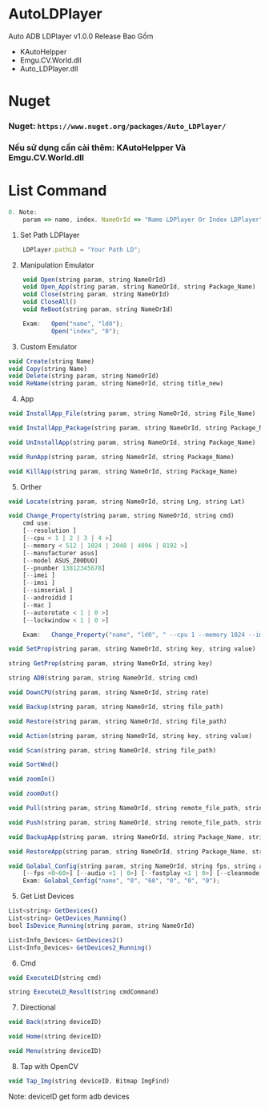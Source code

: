 # AutoLDPlayer
Auto ADB LDPlayer v1.0.0
Release Bao Gồm
- KAutoHelpper
- Emgu.CV.World.dll
- Auto_LDPlayer.dll

# Nuget
### Nuget: `https://www.nuget.org/packages/Auto_LDPlayer/`
### Nếu sử dụng cần cài thêm: KAutoHelpper Và Emgu.CV.World.dll

# List Command
```js
0. Note:
    param => name, index. NameOrId => "Name LDPlayer Or Index LDPlayer"
```

1. Set Path LDPlayer
```js
    LDPlayer.pathLD = "Your Path LD";
```

2. Manipulation Emulator
```js
    void Open(string param, string NameOrId)
    void Open_App(string param, string NameOrId, string Package_Name)
    void Close(string param, string NameOrId)
    void CloseAll()
    void ReBoot(string param, string NameOrId)
```
```js
    Exam:   Open("name", "ld0");
            Open("index", "0");
```
3. Custom Emulator
```js
void Create(string Name)
void Copy(string Name)
void Delete(string param, string NameOrId)
void ReName(string param, string NameOrId, string title_new)
```

4. App 
```js
void InstallApp_File(string param, string NameOrId, string File_Name)

void InstallApp_Package(string param, string NameOrId, string Package_Name)

void UnInstallApp(string param, string NameOrId, string Package_Name)

void RunApp(string param, string NameOrId, string Package_Name)

void KillApp(string param, string NameOrId, string Package_Name)
```

5. Orther
```js
void Locate(string param, string NameOrId, string Lng, string Lat)
```

```js
void Change_Property(string param, string NameOrId, string cmd)
    cmd use: 
    [--resolution ]
    [--cpu < 1 | 2 | 3 | 4 >]
    [--memory < 512 | 1024 | 2048 | 4096 | 8192 >]
    [--manufacturer asus]
    [--model ASUS_Z00DUO]
    [--pnumber 13812345678]
    [--imei ]
    [--imsi ]    
    [--simserial ]
    [--androidid ]
    [--mac ]
    [--autorotate < 1 | 0 >]
    [--lockwindow < 1 | 0 >]

    Exam:   Change_Property("name", "ld0", " --cpu 1 --memory 1024 --imei 123456789");
```
```js
void SetProp(string param, string NameOrId, string key, string value)

string GetProp(string param, string NameOrId, string key)

string ADB(string param, string NameOrId, string cmd)

void DownCPU(string param, string NameOrId, string rate)

void Backup(string param, string NameOrId, string file_path)

void Restore(string param, string NameOrId, string file_path)

void Action(string param, string NameOrId, string key, string value)

void Scan(string param, string NameOrId, string file_path)

void SortWnd()

void zoomIn()

void zoomOut()

void Pull(string param, string NameOrId, string remote_file_path, string local_file_path)

void Push(string param, string NameOrId, string remote_file_path, string local_file_path)

void BackupApp(string param, string NameOrId, string Package_Name, string file_path)

void RestoreApp(string param, string NameOrId, string Package_Name, string file_path)
```
```js
void Golabal_Config(string param, string NameOrId, string fps, string audio, string fast_play, string clean_mode)
    [--fps <0~60>] [--audio <1 | 0>] [--fastplay <1 | 0>] [--cleanmode <1 | 0>]
    Exam: Golabal_Config("name", "0", "60", "0", "0", "0");
```
5. Get List Devices
```js
List<string> GetDevices()
List<string> GetDevices_Running()
bool IsDevice_Running(string param, string NameOrId)

List<Info_Devices> GetDevices2()
List<Info_Devices> GetDevices2_Running()
```

6. Cmd
```js
void ExecuteLD(string cmd)

string ExecuteLD_Result(string cmdCommand)
```

7. Directional
```js
void Back(string deviceID)

void Home(string deviceID)

void Menu(string deviceID)
```

8. Tap with OpenCV
```js
void Tap_Img(string deviceID, Bitmap ImgFind)
```

Note: deviceID get form adb devices